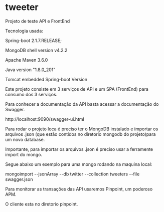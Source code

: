 # tweeter
Projeto de teste API e FrontEnd

Tecnologia usada:

Spring-boot 2.1.7.RELEASE;

MongoDB shell version v4.2.2

Apache Maven 3.6.0

Java version "1.8.0_201"

Tomcat embedded Spring-boot Version



Este projeto consiste em  3 serviços de API  e um SPA (FrontEnd) para consumo dos 3 serviços.

Para conhecer a documentação da API basta acessar a documentação do Swagger.

http://localhost:9090/swagger-ui.html


Para rodar o projeto loca é preciso ter o MongoDB instalado  e importar os arquivos .json (que estão contidos no diretorio mongodb do projeto)para um novo database.

Importante, para importar os arquivos .json é preciso usar a ferramente import do mongo. 

Segue abaixo um exemplo para uma mongo rodando na maquina local:

mongoimport  --jsonArray --db twitter --collection tweeters --file swagger.json

Para monitorar as transações das API usaremos Pinpoint, um poderoso APM.

O cliente esta no diretorio pinpoint.



